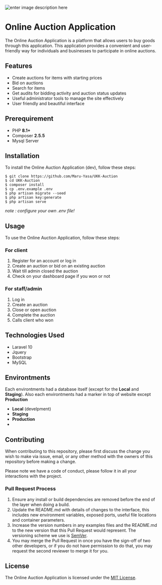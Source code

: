
  
![enter image description here](https://i.ibb.co/P9nxc8K/online-auction.png)
# Online Auction Application

The Online Auction Application is a platform that allows users to buy goods through this application. This application provides a convenient and user-friendly way for individuals and businesses to participate in online auctions.

## Features

-  Create auctions for items with starting prices
-   Bid on auctions
-   Search for items
-   Get audits for bidding activity and auction status updates
-   Useful administrator tools to manage the site effectively
-   User friendly and beautiful interface

## Prerequirement

 - PHP **8.1+**
 - Composer **2.5.5**
 - Mysql Server


## Installation

To install the Online Auction Application (dev), follow these steps:

    $ git clone https://github.com/Maru-Yasa/UKK-Auction
    $ cd UKK-Auction
    $ composer install
    $ cp .env.example .env
    $ php artisan migrate --seed
    $ php artisan key:generate
    $ php artisan serve
*note : configure your own .env file!*

## Usage

To use the Online Auction Application, follow these steps:

### For client
1.  Register for an account or log in
2.  Create an auction or bid on an existing auction
3.  Wait till admin closed the auction
4.  Check on your dashboard page if you won or not

### For staff/admin
1.  Log in
2.  Create an auction
3.  Close or open auction
4.  Complete the auction
5.  Calls client who won

## Technologies Used

-   Laravel 10
-   Jquery
-   Bootstrap
-   MySQL

## Environtments
Each environtments had a database itself (except for the **Local** and **Staging**). Also each environtments had a marker in top of website except **Production**
 - **Local** (develpment)
 - **Staging**
 - **Production**
 - 
## Contributing

When contributing to this repository, please first discuss the change you wish to make via issue,
email, or any other method with the owners of this repository before making a change. 

Please note we have a code of conduct, please follow it in all your interactions with the project.

### Pull Request Process

1. Ensure any install or build dependencies are removed before the end of the layer when doing a 
   build.
2. Update the README.md with details of changes to the interface, this includes new environment 
   variables, exposed ports, useful file locations and container parameters.
3. Increase the version numbers in any examples files and the README.md to the new version that this
   Pull Request would represent. The versioning scheme we use is [SemVer](http://semver.org/).
4. You may merge the Pull Request in once you have the sign-off of two other developers, or if you 
   do not have permission to do that, you may request the second reviewer to merge it for you.

## License

The Online Auction Application is licensed under the [MIT License](https://opensource.org/licenses/MIT).